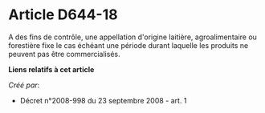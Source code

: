 # Article D644-18

A des fins de contrôle, une appellation d'origine laitière, agroalimentaire ou forestière fixe le cas échéant une période
durant laquelle les produits ne peuvent pas être commercialisés.

**Liens relatifs à cet article**

_Créé par_:

  - Décret n°2008-998 du 23 septembre 2008 - art. 1
